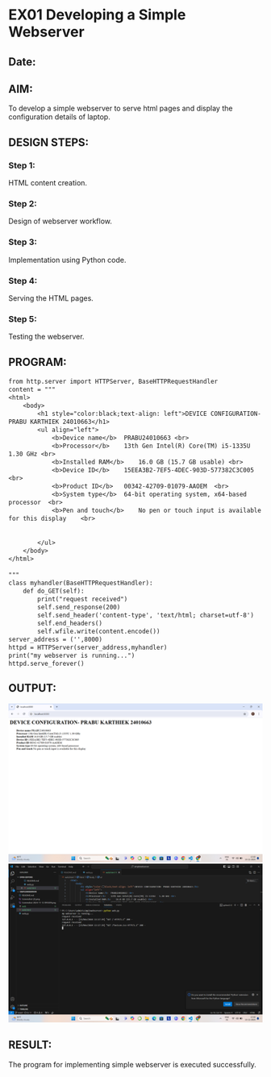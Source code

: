 # EX01 Developing a Simple Webserver
## Date:

## AIM:
To develop a simple webserver to serve html pages and display the configuration details of laptop.

## DESIGN STEPS:
### Step 1: 
HTML content creation.

### Step 2:
Design of webserver workflow.

### Step 3:
Implementation using Python code.

### Step 4:
Serving the HTML pages.

### Step 5:
Testing the webserver.

## PROGRAM:
```
from http.server import HTTPServer, BaseHTTPRequestHandler
content = """
<html>
    <body>
        <h1 style="color:black;text-align: left">DEVICE CONFIGURATION- PRABU KARTHIEK 24010663</h1>
        <ul align="left">
            <b>Device name</b>  PRABU24010663 <br>
            <b>Processor</b>    13th Gen Intel(R) Core(TM) i5-1335U   1.30 GHz <br>
            <b>Installed RAM</b>    16.0 GB (15.7 GB usable) <br>
            <b>Device ID</b>    15EEA3B2-7EF5-4DEC-903D-577382C3C005  <br>
            <b>Product ID</b>   00342-42709-01079-AAOEM  <br>
            <b>System type</b>  64-bit operating system, x64-based processor  <br>
            <b>Pen and touch</b>    No pen or touch input is available for this display    <br>
            

        </ul>
    </body>
</html>

"""
class myhandler(BaseHTTPRequestHandler):
    def do_GET(self):
        print("request received")
        self.send_response(200)
        self.send_header('content-type', 'text/html; charset=utf-8')
        self.end_headers()
        self.wfile.write(content.encode())
server_address = ('',8000)
httpd = HTTPServer(server_address,myhandler)
print("my webserver is running...")
httpd.serve_forever()

```

## OUTPUT:
![alt text](<Screenshot 2024-11-15 131828.png>)
![alt text](<Screenshot 2024-11-15 131840.png>)
## RESULT:
The program for implementing simple webserver is executed successfully.

